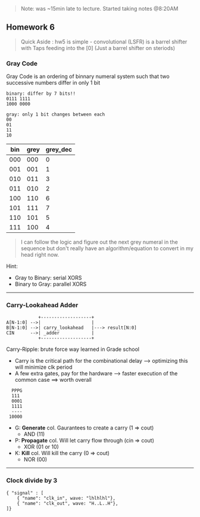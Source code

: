 > Note: was ~15min late to lecture. Started taking notes @8:20AM

## Homework 6

> Quick Aside
> : hw5 is simple - convolutional (LSFR) is a barrel shifter with Taps feeding into the [0] 
> (Just a barrel shifter on steriods)

### Gray Code

Gray Code is an ordering of binnary numeral system such that two successive numbers differ in only 1 bit

```
binary: differ by 7 bits!!
0111 1111
1000 0000

gray: only 1 bit changes between each
00
01
11
10
```

bin | grey | grey_dec
--- | ---  | ---
000 | 000  | 0
001 | 001  | 1
010 | 011  | 3
011 | 010  | 2
100 | 110  | 6
101 | 111  | 7
110 | 101  | 5
111 | 100  | 4

> I can follow the logic and figure out the next grey numeral in the sequence but don't really have an algorithm/equation to convert in my head right now.

Hint:
- Gray to Binary: serial XORS
- Binary to Gray: parallel XORS

---

### Carry-Lookahead Adder

```ditaa {cmd}
            +-------------------+
A[N-1:0] -->|                   |
B[N-1:0] -->| carry_lookahead   |---> result[N:0]
CIN      -->| _adder            |
            +-------------------+
```

Carry-Ripple: brute force way learned in Grade school
- Carry is the critical path for the combinational delay --> optimizing this will minimize clk period
- A few extra gates, pay for the hardware --> faster execution of the common case ==> worth overall
```
  PPPG
  111
  0001
  1111
  ----
 10000
```

- G: **Generate** col. Gaurantees to create a carry (1 => cout)
  - AND (11)
- P: **Propagate** col. Will let carry flow through (cin => cout)
  - XOR (01 or 10)
- K: **Kill** col. Will kill the carry (0 => cout)
  - NOR (00)

---

### Clock divide by 3

```wavedrom
{ "signal" : [
    { "name": "clk_in", wave: "lhlhlhl"},
    { "name": "clk_out", wave: "H..L..H"},
]}
```